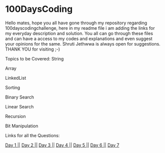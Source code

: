 # 100DaysCoding

Hello mates, hope you all have gone through my repository regarding 100dayscodingchallenge, here in my readme file i am adding the links
for my everyday description and solution. You all can go through these files and can have a access to my codes and explanations and even suggest your 
opinions for the same.
Shruti Jethwwa is always open for suggestions.
THANK YOU for visiting ;-)

Topics to be Covered:
String

Array

LinkedList

Sorting 

Binary Search

Linear Search

Recursion

Bit Manipulation

Links for all the Questions:

[Day 1 ||](https://github.com/shrutiJethwa/100DaysCoding/blob/main/Day%201)
[Day 2 ||](https://github.com/shrutiJethwa/100DaysCoding/blob/main/Day%202)
[Day 3 ||](https://github.com/shrutiJethwa/100DaysCoding/blob/main/Day%203)
[Day 4 ||](https://github.com/shrutiJethwa/100DaysCoding/blob/main/Day%204)
[Day 5 ||](https://github.com/shrutiJethwa/100DaysCoding/blob/main/Day%205)
[Day 6 ||](https://github.com/shrutiJethwa/100DaysCoding/tree/main/Day%206)
[Day 7](https://github.com/shrutiJethwa/100DaysCoding/tree/main/Day%207)
